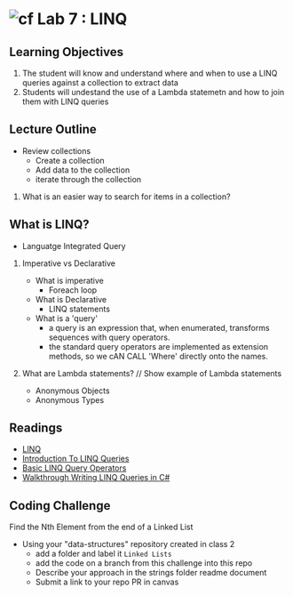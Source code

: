 ![cf](http://i.imgur.com/7v5ASc8.png) Lab 7 : LINQ
=====================================

## Learning Objectives
1. The student will know and understand where and when to use a LINQ queries against a collection to extract data
2. Students will undestand the use of a Lambda statemetn and how to join them with LINQ queries

## Lecture Outline
- Review collections
  - Create a collection
  - Add data to the collection
  - iterate through the collection

1. What is an easier way to search for items in a collection?

## What is LINQ?
- Languatge Integrated Query

1. Imperative vs Declarative
   - What is imperative
     - Foreach loop
   - What is Declarative
     - LINQ statements
   - What is a 'query'
     - a query is an expression that, when enumerated, transforms sequences with query operators.
     - the standard query operators are implemented as extension methods, so we cAN CALL 'Where' directly onto the names. 

2. What are Lambda statements?
    // Show example of Lambda statements
    - Anonymous Objects
    - Anonymous Types
 

## Readings
- [LINQ](https://docs.microsoft.com/en-us/dotnet/csharp/programming-guide/concepts/linq/)
- [Introduction To LINQ Queries](https://docs.microsoft.com/en-us/dotnet/csharp/programming-guide/concepts/linq/introduction-to-linq-queries)
- [Basic LINQ Query Operators](https://docs.microsoft.com/en-us/dotnet/csharp/programming-guide/concepts/linq/basic-linq-query-operations)
- [Walkthrough Writing LINQ Queries in C#](https://docs.microsoft.com/en-us/dotnet/csharp/programming-guide/concepts/linq/walkthrough-writing-queries-linq)

## Coding Challenge
Find the Nth Element from the end of a Linked List

- Using your "data-structures" repository created in class  2
  - add a folder and label it `Linked Lists`
  - add the code on a branch from this challenge into this repo
  - Describe your approach in the strings folder readme document
  - Submit a link to your repo PR in canvas
